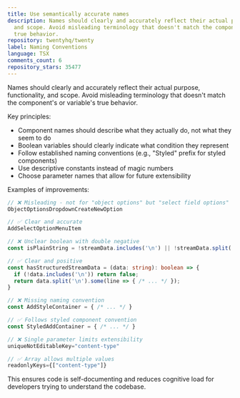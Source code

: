 ```yaml
---
title: Use semantically accurate names
description: Names should clearly and accurately reflect their actual purpose, functionality,
  and scope. Avoid misleading terminology that doesn't match the component's or variable's
  true behavior.
repository: twentyhq/twenty
label: Naming Conventions
language: TSX
comments_count: 6
repository_stars: 35477
---
```


Names should clearly and accurately reflect their actual purpose, functionality, and scope. Avoid misleading terminology that doesn't match the component's or variable's true behavior.

Key principles:
- Component names should describe what they actually do, not what they seem to do
- Boolean variables should clearly indicate what condition they represent
- Follow established naming conventions (e.g., "Styled" prefix for styled components)
- Use descriptive constants instead of magic numbers
- Choose parameter names that allow for future extensibility

Examples of improvements:
```typescript
// ❌ Misleading - not for "object options" but "select field options"
ObjectOptionsDropdownCreateNewOption

// ✅ Clear and accurate
AddSelectOptionMenuItem

// ❌ Unclear boolean with double negative
const isPlainString = !streamData.includes('\n') || !streamData.split('\n').some(...)

// ✅ Clear and positive
const hasStructuredStreamData = (data: string): boolean => {
  if (!data.includes('\n')) return false;
  return data.split('\n').some(line => { /* ... */ });
}

// ❌ Missing naming convention
const AddStyleContainer = { /* ... */ }

// ✅ Follows styled component convention  
const StyledAddContainer = { /* ... */ }

// ❌ Single parameter limits extensibility
uniqueNotEditableKey="content-type"

// ✅ Array allows multiple values
readonlyKeys={["content-type"]}
```

This ensures code is self-documenting and reduces cognitive load for developers trying to understand the codebase.